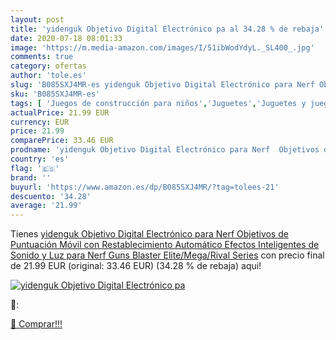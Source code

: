 ```yaml
---
layout: post
title: 'yidenguk Objetivo Digital Electrónico pa al 34.28 % de rebaja'
date: 2020-07-18 08:01:33
image: 'https://m.media-amazon.com/images/I/51ibWodYdyL._SL400_.jpg'
comments: true
category: ofertas
author: 'tole.es'
slug: 'B085SXJ4MR-es yidenguk Objetivo Digital Electrónico para Nerf Objetivos...'
sku: 'B085SXJ4MR-es'
tags: [ 'Juegos de construcción para niños','Juguetes','Juguetes y juegos','nerf', ]
actualPrice: 21.99 EUR
currency: EUR
price: 21.99
comparePrice: 33.46 EUR
prodname: 'yidenguk Objetivo Digital Electrónico para Nerf  Objetivos de Puntuación Móvil con Restablecimiento Automático Efectos Inteligentes de Sonido y Luz para Nerf Guns Blaster Elite/Mega/Rival Series'
country: 'es'
flag: '🇪🇸'
brand: ''
buyurl: 'https://www.amazon.es/dp/B085SXJ4MR/?tag=tolees-21'
descuento: '34.28'
average: '21.99'
---
```


Tienes [yidenguk Objetivo Digital Electrónico para Nerf  Objetivos de Puntuación Móvil con Restablecimiento Automático Efectos Inteligentes de Sonido y Luz para Nerf Guns Blaster Elite/Mega/Rival Series](https://www.amazon.es/dp/B085SXJ4MR/?tag=tolees-21) con precio final de  21.99 EUR (original: 33.46 EUR) (34.28 %  de rebaja) aqui!

[![yidenguk Objetivo Digital Electrónico pa](https://m.media-amazon.com/images/I/51ibWodYdyL._SL400_.jpg)](https://www.amazon.es/dp/B085SXJ4MR/?tag=tolees-21)

🔎:


[🛒 Comprar!!!](https://www.amazon.es/dp/B085SXJ4MR/?tag=tolees-21)
